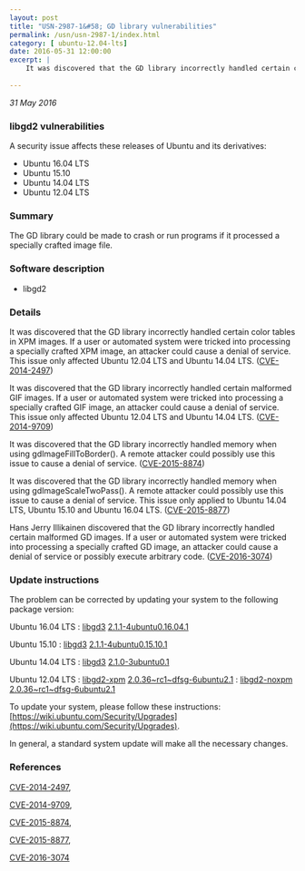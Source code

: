 ```yaml
---
layout: post
title: "USN-2987-1&#58; GD library vulnerabilities"
permalink: /usn/usn-2987-1/index.html
category: [ ubuntu-12.04-lts]
date: 2016-05-31 12:00:00
excerpt: |
    It was discovered that the GD library incorrectly handled certain color tables in XPM images. If a user or automated system were tricked into processing a specially crafted XPM image, an attacker could cause a denial of service. This issue only affected Ubuntu 12.04 LTS and Ubuntu 14.04 LTS. ([CVE-2014-2497](http://people.ubuntu.com/~ubuntu-security/cve/CVE-2014-2497))
    
--- 
```

 
 

*31 May 2016*

### libgd2 vulnerabilities

A security issue affects these releases of Ubuntu and its derivatives:

* Ubuntu 16.04 LTS
* Ubuntu 15.10
* Ubuntu 14.04 LTS
* Ubuntu 12.04 LTS

### Summary

The GD library could be made to crash or run programs if it processed a specially crafted image file.

### Software description

* libgd2 

### Details

It was discovered that the GD library incorrectly handled certain color tables in XPM images. If a user or automated system were tricked into processing a specially crafted XPM image, an attacker could cause a denial of service. This issue only affected Ubuntu 12.04 LTS and Ubuntu 14.04 LTS. ([CVE-2014-2497](http://people.ubuntu.com/~ubuntu-security/cve/CVE-2014-2497))

It was discovered that the GD library incorrectly handled certain malformed GIF images. If a user or automated system were tricked into processing a specially crafted GIF image, an attacker could cause a denial of service. This issue only affected Ubuntu 12.04 LTS and Ubuntu 14.04 LTS. ([CVE-2014-9709](http://people.ubuntu.com/~ubuntu-security/cve/CVE-2014-9709))

It was discovered that the GD library incorrectly handled memory when using gdImageFillToBorder(). A remote attacker could possibly use this issue to cause a denial of service. ([CVE-2015-8874](http://people.ubuntu.com/~ubuntu-security/cve/CVE-2015-8874))

It was discovered that the GD library incorrectly handled memory when using gdImageScaleTwoPass(). A remote attacker could possibly use this issue to cause a denial of service. This issue only applied to Ubuntu 14.04 LTS, Ubuntu 15.10 and Ubuntu 16.04 LTS. ([CVE-2015-8877](http://people.ubuntu.com/~ubuntu-security/cve/CVE-2015-8877))

Hans Jerry Illikainen discovered that the GD library incorrectly handled certain malformed GD images. If a user or automated system were tricked into processing a specially crafted GD image, an attacker could cause a denial of service or possibly execute arbitrary code. ([CVE-2016-3074](http://people.ubuntu.com/~ubuntu-security/cve/CVE-2016-3074)) 

### Update instructions

The problem can be corrected by updating your system to the following package version:

Ubuntu 16.04 LTS
 : [libgd3](https://launchpad.net/ubuntu/+source/libgd2) <span> [2.1.1-4ubuntu0.16.04.1](https://launchpad.net/ubuntu/+source/libgd2/2.1.1-4ubuntu0.16.04.1) </span> 

Ubuntu 15.10
 : [libgd3](https://launchpad.net/ubuntu/+source/libgd2) <span> [2.1.1-4ubuntu0.15.10.1](https://launchpad.net/ubuntu/+source/libgd2/2.1.1-4ubuntu0.15.10.1) </span> 

Ubuntu 14.04 LTS
 : [libgd3](https://launchpad.net/ubuntu/+source/libgd2) <span> [2.1.0-3ubuntu0.1](https://launchpad.net/ubuntu/+source/libgd2/2.1.0-3ubuntu0.1) </span> 

Ubuntu 12.04 LTS
 : [libgd2-xpm](https://launchpad.net/ubuntu/+source/libgd2) <span> [2.0.36~rc1~dfsg-6ubuntu2.1](https://launchpad.net/ubuntu/+source/libgd2/2.0.36~rc1~dfsg-6ubuntu2.1) </span> 
 : [libgd2-noxpm](https://launchpad.net/ubuntu/+source/libgd2) <span> [2.0.36~rc1~dfsg-6ubuntu2.1](https://launchpad.net/ubuntu/+source/libgd2/2.0.36~rc1~dfsg-6ubuntu2.1) </span> 

To update your system, please follow these instructions: [https://wiki.ubuntu.com/Security/Upgrades](https://wiki.ubuntu.com/Security/Upgrades).

In general, a standard system update will make all the necessary changes. 

### References

 
 [CVE-2014-2497](http://people.ubuntu.com/~ubuntu-security/cve/CVE-2014-2497), 

 [CVE-2014-9709](http://people.ubuntu.com/~ubuntu-security/cve/CVE-2014-9709), 

 [CVE-2015-8874](http://people.ubuntu.com/~ubuntu-security/cve/CVE-2015-8874), 

 [CVE-2015-8877](http://people.ubuntu.com/~ubuntu-security/cve/CVE-2015-8877), 

 [CVE-2016-3074](http://people.ubuntu.com/~ubuntu-security/cve/CVE-2016-3074)
 

